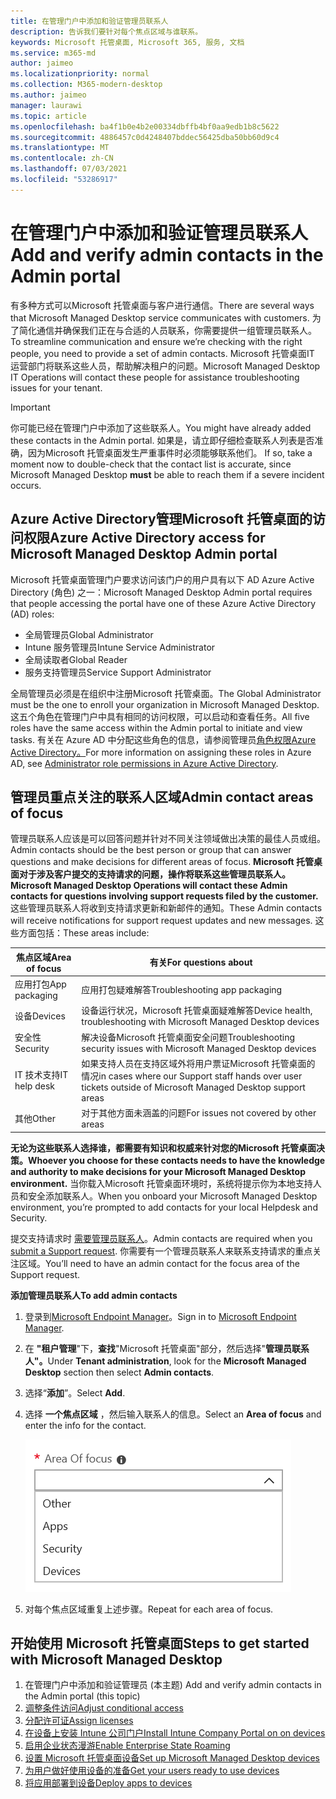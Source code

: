 ```yaml
---
title: 在管理门户中添加和验证管理员联系人
description: 告诉我们要针对每个焦点区域与谁联系。
keywords: Microsoft 托管桌面, Microsoft 365, 服务, 文档
ms.service: m365-md
author: jaimeo
ms.localizationpriority: normal
ms.collection: M365-modern-desktop
ms.author: jaimeo
manager: laurawi
ms.topic: article
ms.openlocfilehash: ba4f1b0e4b2e00334dbffb4bf0aa9edb1b8c5622
ms.sourcegitcommit: 4886457c0d4248407bddec56425dba50bb60d9c4
ms.translationtype: MT
ms.contentlocale: zh-CN
ms.lasthandoff: 07/03/2021
ms.locfileid: "53286917"
---
```

# <a name="add-and-verify-admin-contacts-in-the-admin-portal"></a><span data-ttu-id="87b85-104">在管理门户中添加和验证管理员联系人</span><span class="sxs-lookup"><span data-stu-id="87b85-104">Add and verify admin contacts in the Admin portal</span></span>

<span data-ttu-id="87b85-105">有多种方式可以Microsoft 托管桌面与客户进行通信。</span><span class="sxs-lookup"><span data-stu-id="87b85-105">There are several ways that Microsoft Managed Desktop service communicates with customers.</span></span> <span data-ttu-id="87b85-106">为了简化通信并确保我们正在与合适的人员联系，你需要提供一组管理员联系人。</span><span class="sxs-lookup"><span data-stu-id="87b85-106">To streamline communication and ensure we’re checking with the right people, you need to provide a set of admin contacts.</span></span> <span data-ttu-id="87b85-107">Microsoft 托管桌面IT 运营部门将联系这些人员，帮助解决租户的问题。</span><span class="sxs-lookup"><span data-stu-id="87b85-107">Microsoft Managed Desktop IT Operations will contact these people for assistance troubleshooting issues for your tenant.</span></span>

> [!IMPORTANT]
> <span data-ttu-id="87b85-108">你可能已经在管理门户中添加了这些联系人。</span><span class="sxs-lookup"><span data-stu-id="87b85-108">You might have already added these contacts in the Admin portal.</span></span> <span data-ttu-id="87b85-109">如果是，请立即仔细检查联系人列表是否准确，因为Microsoft 托管桌面发生严重事件时必须能够联系他们。 </span><span class="sxs-lookup"><span data-stu-id="87b85-109">If so, take a moment now to double-check that the contact list is accurate, since Microsoft Managed Desktop **must** be able to reach them if a severe incident occurs.</span></span>

## <a name="azure-active-directory-access-for-microsoft-managed-desktop-admin-portal"></a><span data-ttu-id="87b85-110">Azure Active Directory管理Microsoft 托管桌面的访问权限</span><span class="sxs-lookup"><span data-stu-id="87b85-110">Azure Active Directory access for Microsoft Managed Desktop Admin portal</span></span>

<span data-ttu-id="87b85-111">Microsoft 托管桌面管理门户要求访问该门户的用户具有以下 AD Azure Active Directory (角色) 之一：</span><span class="sxs-lookup"><span data-stu-id="87b85-111">Microsoft Managed Desktop Admin portal requires that people accessing the portal have one of these Azure Active Directory (AD) roles:</span></span>

- <span data-ttu-id="87b85-112">全局管理员</span><span class="sxs-lookup"><span data-stu-id="87b85-112">Global Administrator</span></span>
- <span data-ttu-id="87b85-113">Intune 服务管理员</span><span class="sxs-lookup"><span data-stu-id="87b85-113">Intune Service Administrator</span></span>
- <span data-ttu-id="87b85-114">全局读取者</span><span class="sxs-lookup"><span data-stu-id="87b85-114">Global Reader</span></span>
- <span data-ttu-id="87b85-115">服务支持管理员</span><span class="sxs-lookup"><span data-stu-id="87b85-115">Service Support Administrator</span></span>

<span data-ttu-id="87b85-116">全局管理员必须是在组织中注册Microsoft 托管桌面。</span><span class="sxs-lookup"><span data-stu-id="87b85-116">The Global Administrator must be the one to enroll your organization in Microsoft Managed Desktop.</span></span> <span data-ttu-id="87b85-117">这五个角色在管理门户中具有相同的访问权限，可以启动和查看任务。</span><span class="sxs-lookup"><span data-stu-id="87b85-117">All five roles have the same access within the Admin portal to initiate and view tasks.</span></span> <span data-ttu-id="87b85-118">有关在 Azure AD 中分配这些角色的信息，请参阅管理员[角色权限Azure Active Directory。](/azure/active-directory/users-groups-roles/directory-assign-admin-roles)</span><span class="sxs-lookup"><span data-stu-id="87b85-118">For more information on assigning these roles in Azure AD, see [Administrator role permissions in Azure Active Directory](/azure/active-directory/users-groups-roles/directory-assign-admin-roles).</span></span>

## <a name="admin-contact-areas-of-focus"></a><span data-ttu-id="87b85-119">管理员重点关注的联系人区域</span><span class="sxs-lookup"><span data-stu-id="87b85-119">Admin contact areas of focus</span></span>

<span data-ttu-id="87b85-120">管理员联系人应该是可以回答问题并针对不同关注领域做出决策的最佳人员或组。</span><span class="sxs-lookup"><span data-stu-id="87b85-120">Admin contacts should be the best person or group that can answer questions and make decisions for different areas of focus.</span></span> <span data-ttu-id="87b85-121">**Microsoft 托管桌面对于涉及客户提交的支持请求的问题，操作将联系这些管理员联系人。**</span><span class="sxs-lookup"><span data-stu-id="87b85-121">**Microsoft Managed Desktop Operations will contact these Admin contacts for questions involving support requests filed by the customer.**</span></span> <span data-ttu-id="87b85-122">这些管理员联系人将收到支持请求更新和新邮件的通知。</span><span class="sxs-lookup"><span data-stu-id="87b85-122">These Admin contacts will receive notifications for support request updates and new messages.</span></span> <span data-ttu-id="87b85-123">这些方面包括：</span><span class="sxs-lookup"><span data-stu-id="87b85-123">These areas include:</span></span>

<span data-ttu-id="87b85-124">焦点区域</span><span class="sxs-lookup"><span data-stu-id="87b85-124">Area of focus</span></span> | <span data-ttu-id="87b85-125">有关</span><span class="sxs-lookup"><span data-stu-id="87b85-125">For questions about</span></span>
--- | ---
<span data-ttu-id="87b85-126">应用打包</span><span class="sxs-lookup"><span data-stu-id="87b85-126">App packaging</span></span> | <span data-ttu-id="87b85-127">应用打包疑难解答</span><span class="sxs-lookup"><span data-stu-id="87b85-127">Troubleshooting app packaging</span></span>
<span data-ttu-id="87b85-128">设备</span><span class="sxs-lookup"><span data-stu-id="87b85-128">Devices</span></span> | <span data-ttu-id="87b85-129">设备运行状况，Microsoft 托管桌面疑难解答</span><span class="sxs-lookup"><span data-stu-id="87b85-129">Device health, troubleshooting with Microsoft Managed Desktop devices</span></span>
<span data-ttu-id="87b85-130">安全性</span><span class="sxs-lookup"><span data-stu-id="87b85-130">Security</span></span> | <span data-ttu-id="87b85-131">解决设备Microsoft 托管桌面安全问题</span><span class="sxs-lookup"><span data-stu-id="87b85-131">Troubleshooting security issues with Microsoft Managed Desktop devices</span></span>
<span data-ttu-id="87b85-132">IT 技术支持</span><span class="sxs-lookup"><span data-stu-id="87b85-132">IT help desk</span></span> | <span data-ttu-id="87b85-133">如果支持人员在支持区域外将用户票证Microsoft 托管桌面的情况</span><span class="sxs-lookup"><span data-stu-id="87b85-133">in cases where our Support staff hands over user tickets outside of Microsoft Managed Desktop support areas</span></span> 
<span data-ttu-id="87b85-134">其他</span><span class="sxs-lookup"><span data-stu-id="87b85-134">Other</span></span> | <span data-ttu-id="87b85-135">对于其他方面未涵盖的问题</span><span class="sxs-lookup"><span data-stu-id="87b85-135">For issues not covered by other areas</span></span>

<span data-ttu-id="87b85-136">**无论为这些联系人选择谁，都需要有知识和权威来针对您的Microsoft 托管桌面决策。**</span><span class="sxs-lookup"><span data-stu-id="87b85-136">**Whoever you choose for these contacts needs to have the knowledge and authority to make decisions for your Microsoft Managed Desktop environment.**</span></span> <span data-ttu-id="87b85-137">当你载入Microsoft 托管桌面环境时，系统将提示你为本地支持人员和安全添加联系人。</span><span class="sxs-lookup"><span data-stu-id="87b85-137">When you onboard your Microsoft Managed Desktop environment, you’re prompted to add contacts for your local Helpdesk and Security.</span></span> 

<span data-ttu-id="87b85-138">提交支持请求时 [需要管理员联系人](../service-description/support.md)。</span><span class="sxs-lookup"><span data-stu-id="87b85-138">Admin contacts are required when you [submit a Support request](../service-description/support.md).</span></span> <span data-ttu-id="87b85-139">你需要有一个管理员联系人来联系支持请求的重点关注区域。</span><span class="sxs-lookup"><span data-stu-id="87b85-139">You’ll need to have an admin contact for the focus area of the Support request.</span></span>

<span data-ttu-id="87b85-140">**添加管理员联系人**</span><span class="sxs-lookup"><span data-stu-id="87b85-140">**To add admin contacts**</span></span>

1. <span data-ttu-id="87b85-141">登录到[Microsoft Endpoint Manager](https://endpoint.microsoft.com)。</span><span class="sxs-lookup"><span data-stu-id="87b85-141">Sign in to [Microsoft Endpoint Manager](https://endpoint.microsoft.com).</span></span>

2. <span data-ttu-id="87b85-142">在 **"租户管理**"下，**查找**"Microsoft 托管桌面"部分，然后选择"**管理员联系人"。**</span><span class="sxs-lookup"><span data-stu-id="87b85-142">Under **Tenant administration**, look for the **Microsoft Managed Desktop** section then select **Admin contacts**.</span></span>

3. <span data-ttu-id="87b85-143">选择“**添加**”。</span><span class="sxs-lookup"><span data-stu-id="87b85-143">Select **Add**.</span></span>

4. <span data-ttu-id="87b85-144">选择 **一个焦点区域** ，然后输入联系人的信息。</span><span class="sxs-lookup"><span data-stu-id="87b85-144">Select an **Area of focus** and enter the info for the contact.</span></span> 

    ![焦点区域列表，例如"其他"、"应用"和"安全"](../../media/areaoffocus.png)

5. <span data-ttu-id="87b85-146">对每个焦点区域重复上述步骤。</span><span class="sxs-lookup"><span data-stu-id="87b85-146">Repeat for each area of focus.</span></span>

## <a name="steps-to-get-started-with-microsoft-managed-desktop"></a><span data-ttu-id="87b85-147">开始使用 Microsoft 托管桌面</span><span class="sxs-lookup"><span data-stu-id="87b85-147">Steps to get started with Microsoft Managed Desktop</span></span>

1. <span data-ttu-id="87b85-148">在管理门户中添加和验证管理员 (本主题) </span><span class="sxs-lookup"><span data-stu-id="87b85-148">Add and verify admin contacts in the Admin portal (this topic)</span></span>
2. [<span data-ttu-id="87b85-149">调整条件访问</span><span class="sxs-lookup"><span data-stu-id="87b85-149">Adjust conditional access</span></span>](conditional-access.md)
3. [<span data-ttu-id="87b85-150">分配许可证</span><span class="sxs-lookup"><span data-stu-id="87b85-150">Assign licenses</span></span>](assign-licenses.md)
4. [<span data-ttu-id="87b85-151">在设备上安装 Intune 公司门户</span><span class="sxs-lookup"><span data-stu-id="87b85-151">Install Intune Company Portal on on devices</span></span>](company-portal.md)
5. [<span data-ttu-id="87b85-152">启用企业状态漫游</span><span class="sxs-lookup"><span data-stu-id="87b85-152">Enable Enterprise State Roaming</span></span>](enterprise-state-roaming.md)
6. [<span data-ttu-id="87b85-153">设置 Microsoft 托管桌面设备</span><span class="sxs-lookup"><span data-stu-id="87b85-153">Set up Microsoft Managed Desktop devices</span></span>](set-up-devices.md)
7. [<span data-ttu-id="87b85-154">为用户做好使用设备的准备</span><span class="sxs-lookup"><span data-stu-id="87b85-154">Get your users ready to use devices</span></span>](get-started-devices.md)
8. [<span data-ttu-id="87b85-155">将应用部署到设备</span><span class="sxs-lookup"><span data-stu-id="87b85-155">Deploy apps to devices</span></span>](deploy-apps.md)
